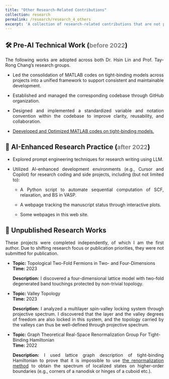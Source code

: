 ```yaml
---
title: "Other Research-Related Contributions"
collection: research
permalink: /research/research_4_others
excerpt: 'A collection of research-related contributions that are not part of formal publications, including tooling, coding infrastructure, AI-assisted workflows, and exploratory projects.'
---
```

<h2>🛠️ Pre-AI Technical Work (<span style="color: gray; font-size: 0.9em;">before 2022</span>)</h2>
<p style="text-align: justify;">The following works are adopted across both Dr. Hsin Lin and Prof. Tay-Rong Chang’s research groups.</p>
<ul>
  <li><p style="text-align: justify;">Led the consolidation of MATLAB codes on tight-binding models across projects into a unified framework to support consistent and maintainable development.</p></li>
  <li><p style="text-align: justify;">Established and managed the corresponding codebase through GitHub organization.</p></li>
  <li><p style="text-align: justify;">Designed and implemented a standardized variable and notation convention within the codebase to improve clarity, reusability, and collaboration.</p></li>
  <li><p style="text-align: justify;"><a href="/YiChunHung_Physics/matlab_codes">Deeveloped and Optimized MATLAB codes on tight-binding models.</a></p></li>
</ul>

<h2>🤖 AI-Enhanced Research Practice (<span style="color: gray; font-size: 0.9em;">after 2022</span>)</h2>
<ul>
  <li><p style="text-align: justify;">Explored prompt engineering techniques for research writing using LLM.</p></li>
  <li><p style="text-align: justify;">Utilized AI-enhanced development environments (e.g., Cursor and Copilot) for research coding and side projects, including (but not limited to):</p></li>
    <ul>
      <li><p style="text-align: justify;">A Python script to automate sequential computation of SCF, relaxation, and BS in VASP.</p></li>
      <li><p style="text-align: justify;">A webpage tracking the manuscript status through interactive plots.</p></li>
      <li><p style="text-align: justify;">Some webpages in this web site.</p></li>
    </ul>
</ul>

<h2>📄 Unpublished Research Works</h2>
<p style="color: gray; font-size: 0.9em;">
<p style="text-align: justify;">These projects were completed independently, of which I am the first author. Due to shifting research focus or publication priorities, they were not submitted for publication.</p>
</p>
<ul>
  <li>
    <strong>Topic:</strong> Topological Two-Fold Fermions in Two- and Four-Dimensions<br>
    <strong>Time:</strong> 2023<br>
    <p style="text-align: justify;"><strong>Description:</strong> I discovered a four-dimensional lattice model with two-fold degenerated band touchings protected by non-trivial topology.</p>
  </li>
  <li>
    <strong>Topic:</strong> Valley Topology<br>
    <strong>Time:</strong> 2023<br>
    <p style="text-align: justify;"><strong>Description:</strong> I analyzed a multilayer spin-valley locking system through projective spectrum. I discovered that the layer and the valley degrees of freedom are also locked in this system, and the topology carried by the valleys can thus be well-defined through projective spectrum.</p>
  </li>
  <li>
    <strong>Topic:</strong> Graph Theoretical Real-Space Renormalization Group For Tight-Binding Hamiltonian<br>
    <strong>Time:</strong> 2022<br>
    <p style="text-align: justify;"><strong>Description:</strong> I used lattice graph description of tight-binding Hamiltonian to prove that it is impossible to use <a href="https://journals.aps.org/prb/abstract/10.1103/PhysRevB.31.5166">the renormalization method</a> to obtain the spectrum of localized states on higher-order boundaries (e.g., corners of a nanodisk or hinges of a cuboid etc.).</p>
  </li>
</ul>